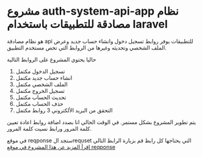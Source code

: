 # مشروع auth-system-api-app نظام مصادقة للتطبيقات باستخدام laravel

هو نظام مصادقة api للتطبيقات يوفر روابط تسجيل دخول وانشاء حساب جديد وعرض الملف الشخصي وتحديثه وغيرها من الروابط التي تخص مستخدم التطبيق.

حاليا يحتوي المشروع على الروابط التالية

1. تسجيل الدخول مكتمل
2. انشاء حساب جديد مكتمل
3. الملف الشخصي مكتمل
4. تسجيل الخروج مكتمل
5. تحديث الحساب مكتمل
6. حذف الحساب مكتمل
7. التحقق من البريد الألكتروني 3 روابط مكتمل

يتم تطوير المشروع بشكل مستمر. في الوقت الحالي انا بصدد اضافة روابط اعادة تعيين كلمة المرور ورابط نسيت كلمة المرور.

في موقع reqponse ستجد الrequset التي يحتاجها كل رابط قم بزيارة الرابط التالي
[إقرأ المزيد عن هذا المشروع في موقع reqponse](https://reqponse.com/project/1/mshroaa-auth-system-api-app-ntham-msadk-llttbykat-bastkhdam-laravel)

